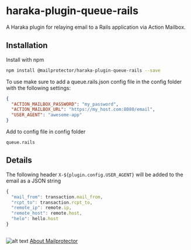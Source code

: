 # haraka-plugin-queue-rails
A Haraka plugin for relaying email to a Rails application via Action Mailbox.

## Installation

Install with npm
```bash
npm install @mailprotector/haraka-plugin-queue-rails --save
```

To use make sure to add a queue.rails.json config file in the config folder with the following settings:
```json
{
  "ACTION_MAILBOX_PASSWORD": "my_password",
  "ACTION_MAILBOX_URL": "https://my_host.com:8080/email",
  "USER_AGENT": "awesome-app"
}
```

Add to config file in config folder
```text
queue.rails
```

## Details
The following header `X-${plugin.config.USER_AGENT}` will be added to the email as a JSON string
```js
{
  "mail_from": transaction.mail_from,
  "rcpt_to": transaction.rcpt_to,
  "remote_ip": remote.ip,
  "remote_host": remote.host,
  "helo": hello.host
}
```


##
![alt text](https://i1.wp.com/mailprotector.com/wp-content/uploads/2020/03/cropped-logo-2x.png)
[About Mailprotector](https://mailprotector.com/about-mailprotector)
